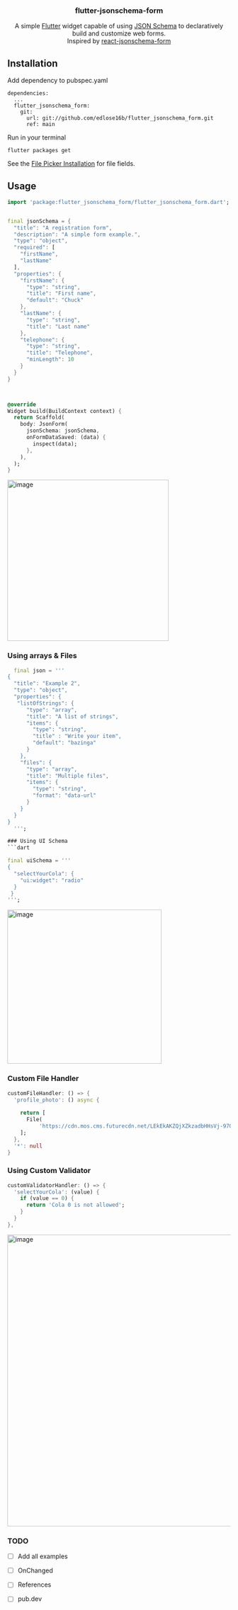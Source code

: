 <p align="center">

  <h3 align="center">flutter-jsonschema-form</h3>

  <p align="center">
    A simple <a href="https://flutter.dev/">Flutter</a> widget capable of using <a href="http://json-schema.org/">JSON Schema</a> to declaratively build and customize web forms.
    <br />
    Inspired by <a href="https://github.com/rjsf-team/react-jsonschema-form">react-jsonschema-form</a>
    <br />    
</p>

## Installation

Add dependency to pubspec.yaml

```
dependencies:
  ...
  flutter_jsonschema_form:
    git:
      url: git://github.com/edlose16b/flutter_jsonschema_form.git
      ref: main
```

Run in your terminal

```
flutter packages get
```

See the [File Picker Installation](https://github.com/miguelpruivo/plugins_flutter_file_picker) for file fields.

## Usage

```dart
import 'package:flutter_jsonschema_form/flutter_jsonschema_form.dart';


final jsonSchema = {
  "title": "A registration form",
  "description": "A simple form example.",
  "type": "object",
  "required": [
    "firstName",
    "lastName"
  ],
  "properties": {
    "firstName": {
      "type": "string",
      "title": "First name",
      "default": "Chuck"
    },
    "lastName": {
      "type": "string",
      "title": "Last name"
    },
    "telephone": {
      "type": "string",
      "title": "Telephone",
      "minLength": 10
    }
  }
}



@override
Widget build(BuildContext context) {
  return Scaffold(
    body: JsonForm(
      jsonSchema: jsonSchema,
      onFormDataSaved: (data) {
        inspect(data);
      },
    ),
  );
}
```
<img width="364" alt="image" src="https://user-images.githubusercontent.com/58694638/187986742-3b1aa96c-4a85-42a3-aec0-dac62a8515a4.png">

### Using arrays & Files
```dart
  final json = '''
{
  "title": "Example 2",
  "type": "object",
  "properties": {
   "listOfStrings": {
      "type": "array",
      "title": "A list of strings",
      "items": {
        "type": "string",
        "title" : "Write your item",
        "default": "bazinga"
      }
    },
    "files": {
      "type": "array",
      "title": "Multiple files",
      "items": {
        "type": "string",
        "format": "data-url"
      }
    }
  }
}
  ''';

### Using UI Schema
```dart

final uiSchema = '''
{
  "selectYourCola": {
    "ui:widget": "radio"
  }
 }
''';

```
<img width="348" alt="image" src="https://user-images.githubusercontent.com/58694638/187996261-ab3be73d-35e0-40c5-a0de-47900b64f1be.png">


### Custom File Handler 

```dart
customFileHandler: () => {
  'profile_photo': () async {
    
    return [
      File(
          'https://cdn.mos.cms.futurecdn.net/LEkEkAKZQjXZkzadbHHsVj-970-80.jpg')
    ];
  },
  '*': null
}
```

### Using Custom Validator

```dart
customValidatorHandler: () => {
  'selectYourCola': (value) {
    if (value == 0) {
      return 'Cola 0 is not allowed';
    }
  }
},
```
<img width="659" alt="image" src="https://user-images.githubusercontent.com/58694638/187993619-15adcfaf-2a0c-4ae0-ada4-4617d814f85e.png">


### TODO

- [ ] Add all examples
- [ ] OnChanged
- [ ] References
- [ ] pub.dev

